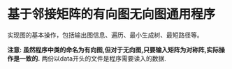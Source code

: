 # 基于邻接矩阵的有向图无向图通用程序

实现图的基本操作，包括输出图信息、遍历、最小生成树、最短路径等。

**注意: 虽然程序中类的命名为有向图,但对于无向图,只要输入矩阵为对称阵,实际操作是一致的.**
两份以data开头的文件是程序需要读入的数据.
